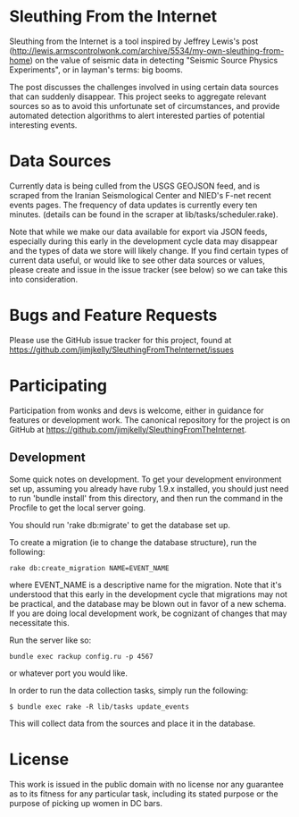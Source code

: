 Sleuthing From the Internet
===========================

Sleuthing from the Internet is a tool inspired by Jeffrey Lewis's post
(http://lewis.armscontrolwonk.com/archive/5534/my-own-sleuthing-from-home) on
the value of seismic data in detecting "Seismic Source Physics Experiments", or
in layman's terms: big booms.

The post discusses the challenges involved in using certain data sources that
can suddenly disappear.  This project seeks to aggregate relevant sources so
as to avoid this unfortunate set of circumstances, and provide automated
detection algorithms to alert interested parties of potential interesting
events.

Data Sources
============

Currently data is being culled from the USGS GEOJSON feed, and is scraped from
the Iranian Seismological Center and NIED's F-net recent events pages. The
frequency of data updates is currently every ten minutes.  (details can be found 
in the scraper at lib/tasks/scheduler.rake).

Note that while we make our data available for export via JSON feeds, especially
during this early in the development cycle data may disappear and the types of
data we store will likely change.  If you find certain types of current 
data useful, or would like to see other data sources or values, please create
and issue in the issue tracker (see below) so we can take this into consideration.

Bugs and Feature Requests
=========================

Please use the GitHub issue tracker for this project, found at
https://github.com/jimjkelly/SleuthingFromTheInternet/issues

Participating
=============

Participation from wonks and devs is welcome, either in guidance for features
or development work.  The canonical repository for the project is on GitHub at
https://github.com/jimjkelly/SleuthingFromTheInternet.

Development
-----------

Some quick notes on development.  To get your development environment set up,
assuming you already have ruby 1.9.x installed, you should just need to run
'bundle install' from this directory, and then run the command in the
Procfile to get the local server going.

You should run 'rake db:migrate' to get the database set up.

To create a migration (ie to change the database structure), run the following:

	rake db:create_migration NAME=EVENT_NAME

where EVENT_NAME is a descriptive name for the migration.  Note that it's
understood that this early in the development cycle that migrations may not be
practical, and the database may be blown out in favor of a new schema.  If
you are doing local development work, be cognizant of changes that may necessitate
this.

Run the server like so:

	bundle exec rackup config.ru -p 4567
	
or whatever port you would like.

In order to run the data collection tasks, simply run the following:

	$ bundle exec rake -R lib/tasks update_events

This will collect data from the sources and place it in the database.

License
=======

This work is issued in the public domain with no license nor any guarantee
as to its fitness for any particular task, including its stated purpose or the
purpose of picking up women in DC bars.
